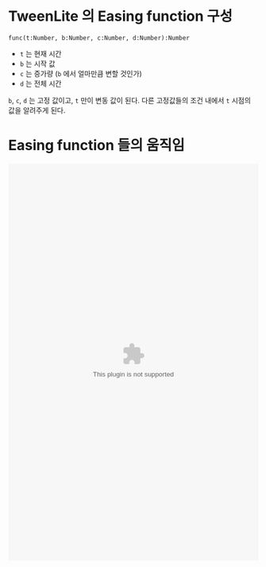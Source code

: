 # TweenLite 의 Easing function 구성

`func(t:Number, b:Number, c:Number, d:Number):Number`

- `t` 는 현재 시간
- `b` 는 시작 값
- `c` 는 증가량 (`b` 에서 얼마만큼 변할 것인가)
- `d` 는 전체 시간

`b`, `c`, `d` 는 고정 값이고, `t` 만이 변동 값이 된다. 다른 고정값들의 조건 내에서 `t` 시점의 값을 알려주게 된다.

# Easing function 들의 움직임 

<div class="unpadding">
	<embed src="EasingCatalog.swf" width="100%" height="800" />
</div>

